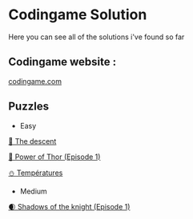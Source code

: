 
# Codingame Solution

Here you can see all of the solutions i've found so far




## Codingame website : 
[codingame.com](https://www.codingame.com)
## Puzzles

 - Easy

[🗻 The descent](https://github.com/MattFreelanceWeb/codingameSolution/blob/main/Puzzles/Easy/TheDescent.js)

[🔨 Power of Thor (Episode 1)](https://github.com/MattFreelanceWeb/codingameSolution/blob/main/Puzzles/Easy/PowerOfThor.js)

[⛄ Températures](https://github.com/MattFreelanceWeb/codingameSolution/blob/main/Puzzles/Easy/Temperatures.js)

- Medium

[🌒 Shadows of the knight (Episode 1)](https://github.com/MattFreelanceWeb/codingameSolution/blob/main/Puzzles/Medium/ShadowsOfTheKnight.js)
